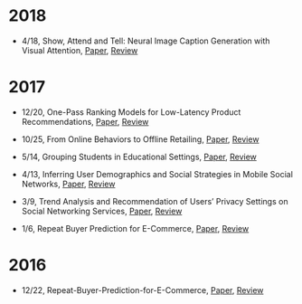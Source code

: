 # 2018
* 4/18, Show, Attend and Tell: Neural Image Caption Generation with Visual Attention, [Paper](https://arxiv.org/pdf/1502.03044.pdf), [Review](https://drive.google.com/file/d/1_-ARQeVtj1TUAuEfa0KbQrXT_M5T9SYY/view?usp=sharing)

# 2017
* 12/20, One-Pass Ranking Models for Low-Latency Product Recommendations, [Paper](https://drive.google.com/file/d/1yhHvnjF6YUEBsErcTbcxWFK2X0md2A4W/view?usp=sharing), [Review](https://drive.google.com/file/d/1Eqc996O6gm4zUN2z6JTNFBoHJ5YiI2zK/view?usp=sharing)

* 10/25, From Online Behaviors to Offline Retailing, [Paper](https://drive.google.com/file/d/0BzlQkyEXx-FHTGxQRDdNZWF1cTg/view?usp=sharing), [Review](https://drive.google.com/file/d/0BzlQkyEXx-FHNFhpSzk2dURDT1E/view?usp=sharing)

* 5/14, Grouping Students in Educational Settings, [Paper](http://dl.acm.org/citation.cfm?id=2623748), [Review](https://drive.google.com/file/d/0BzlQkyEXx-FHVkZWS28ycGVQWk0/view?usp=sharing)

* 4/13, Inferring User Demographics and Social Strategies in Mobile Social Networks, [Paper](https://www3.nd.edu/~ydong1/papers/KDD14-Dong-et-al-WhoAmI-demographic-prediction.pdf), [Review](https://drive.google.com/file/d/0BzlQkyEXx-FHSTNxM0FYUjFGZTQ/view?usp=sharing)

* 3/9, Trend Analysis and Recommendation of Users’ Privacy Settings on Social Networking Services,  [Paper](http://dl.acm.org/citation.cfm?id=2050728.2050759), [Review](https://drive.google.com/file/d/0BzlQkyEXx-FHeVJkT0llYjhUR1E/view?usp=sharing)

* 1/6, Repeat Buyer Prediction for E-Commerce, [Paper](http://www.kdd.org/kdd2016/papers/files/adf0361-yinA.pdf), [Review](https://drive.google.com/file/d/0BzlQkyEXx-FHN1alc4U2JpcEE/view?usp=sharing)

# 2016
* 12/22, Repeat-Buyer-Prediction-for-E-Commerce, [Paper](http://www.kdd.org/kdd2016/papers/files/adf0160-liuA.pdf), [Review](https://docs.google.com/presentation/d/1nyzXynHATGYtpRJbwje_6c2FKi5chmgYJybs2XeXbL0/edit?usp=sharing)